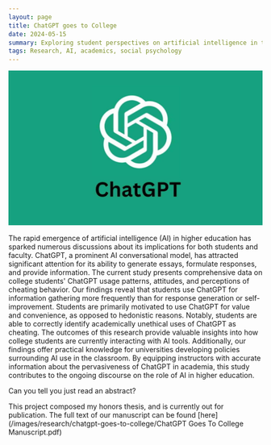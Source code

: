 ```yaml
---
layout: page
title: ChatGPT goes to College
date: 2024-05-15
summary: Exploring student perspectives on artificial intelligence in the classrooom.
tags: Research, AI, academics, social psychology
---
```


![ChatGPT Banner](/images/research/chatgpt-goes-to-college/chatgpt-1024x623.jpg)

The rapid emergence of artificial intelligence (AI) in higher education has sparked numerous discussions about its implications for both students and faculty. ChatGPT, a prominent AI conversational model, has attracted significant attention for its ability to generate essays, formulate responses, and provide information. The current study presents comprehensive data on college students' ChatGPT usage patterns, attitudes, and perceptions of cheating behavior. Our findings reveal that students use ChatGPT for information gathering more frequently than for response generation or self-improvement. Students are primarily motivated to use ChatGPT for value and convenience, as opposed to hedonistic reasons. Notably, students are able to correctly identify academically unethical uses of ChatGPT as cheating. The outcomes of this research provide valuable insights into how college students are currently interacting with AI tools. Additionally, our findings offer practical knowledge for universities developing policies surrounding AI use in the classroom. By equipping instructors with accurate information about the pervasiveness of ChatGPT in academia, this study contributes to the ongoing discourse on the role of AI in higher education.

Can you tell you just read an abstract?

This project composed my honors thesis, and is currently out for publication. The full text
of our manuscript can be found [here](/images/research/chatgpt-goes-to-college/ChatGPT Goes To College Manuscript.pdf)
